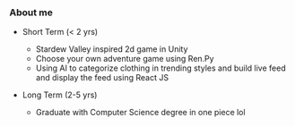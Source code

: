 ### About me

- Short Term (< 2 yrs)

  - Stardew Valley inspired 2d game in Unity
  - Choose your own adventure game using Ren.Py
  - Using AI to categorize clothing in trending styles and build live feed and display the feed using React JS

- Long Term (2-5 yrs)

  - Graduate with Computer Science degree in one piece lol
